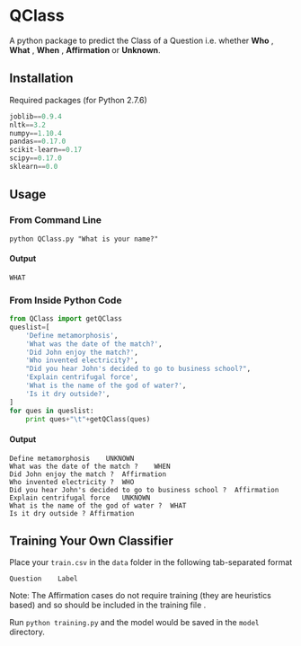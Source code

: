 # QClass

A python package to predict the Class of a Question i.e. whether **Who** , **What** , **When** , **Affirmation** or **Unknown**.

## Installation

Required packages (for Python 2.7.6)

```python
joblib==0.9.4
nltk==3.2
numpy==1.10.4
pandas==0.17.0
scikit-learn==0.17
scipy==0.17.0
sklearn==0.0
```

## Usage

### From Command Line

`python QClass.py "What is your name?"`

#### Output

`WHAT`

### From Inside Python Code

```python
from QClass import getQClass
queslist=[
    'Define metamorphosis',
    'What was the date of the match?',
    'Did John enjoy the match?',
    'Who invented electricity?',
    "Did you hear John's decided to go to business school?",
    'Explain centrifugal force',
    'What is the name of the god of water?',
    'Is it dry outside?',
]
for ques in queslist:
    print ques+"\t"+getQClass(ques)    
```

#### Output

```
Define metamorphosis	UNKNOWN
What was the date of the match ?	WHEN
Did John enjoy the match ?	Affirmation
Who invented electricity ?	WHO
Did you hear John's decided to go to business school ?	Affirmation
Explain centrifugal force	UNKNOWN
What is the name of the god of water ?	WHAT
Is it dry outside ?	Affirmation
```

## Training Your Own Classifier

Place your `train.csv` in the `data` folder in the following tab-separated format

`Question    Label`

Note: The Affirmation cases do not require training (they are heuristics based) and so should be included in the training file .

Run `python training.py` and the model would be saved in the `model` directory.

